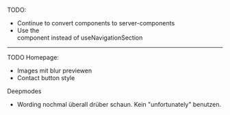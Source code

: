TODO:

-   Continue to convert components to server-components
-   Use the <Section> component instead of useNavigationSection

---

TODO Homepage:

-   Images mit blur previewen
-   Contact button style

Deepmodes

-   Wording nochmal überall drüber schaun. Kein "unfortunately" benutzen.
